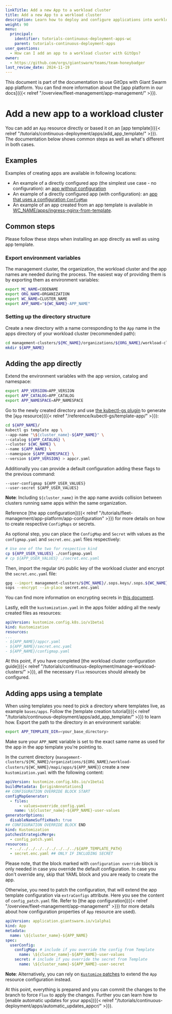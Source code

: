 ```yaml
---
linkTitle: Add a new App to a workload cluster
title: Add a new App to a workload cluster
description: Learn how to deploy and configure applications into workload clusters using GitOps.
weight: 90
menu:
  principal:
    identifier: tutorials-continuous-deployment-apps-wc
    parent: tutorials-continuous-deployment-apps
user_questions:
  - How can I add an app to a workload cluster with GitOps?
owner:
  - https://github.com/orgs/giantswarm/teams/team-honeybadger
last_review_date: 2024-11-19
---
```


This document is part of the documentation to use GitOps with Giant Swarm app platform. You can find more information about the [app platform in our docs]({{< relref "/overview/fleet-management/app-management/" >}}).

# Add a new app to a workload cluster

You can add an `App` resource directly or based it on an [app template]({{< relref "/tutorials/continuous-deployment/apps/add_app_template/" >}}). The documentation below shows common steps as well as what's different in both cases.

## Examples

Examples of creating apps are available in following locations:

- An example of a directly configured app (the simplest use case - no configuration): an [app without configuration](https://github.com/giantswarm/gitops-template/tree/main/management-clusters/MC_NAME/organizations/ORG_NAME/workload-clusters/WC_NAME_OUT_OF_BAND_NO_FLUX_APP/mapi/apps/hello-world)
- An example of a directly configured app (with configuration): an [app that uses a configuration `ConfigMap`](https://github.com/giantswarm/gitops-template/tree/main/management-clusters/MC_NAME/organizations/ORG_NAME/workload-clusters/WC_NAME_OUT_OF_BAND_NO_FLUX_APP/mapi/apps/ingress-nginx)
- An example of an app created from an app template is available in [WC_NAME/apps/ingress-nginx-from-template](https://github.com/giantswarm/gitops-template/tree/main/management-clusters/MC_NAME/organizations/ORG_NAME/workload-clusters/WC_NAME_OUT_OF_BAND_NO_FLUX_APP/mapi/apps/ingress-nginx-from-template).

## Common steps

Please follow these steps when installing an app directly as well as using app template.

### Export environment variables

The management cluster, the organization, the workload cluster and the app names are needed during the process. The easiest way of providing them is by exporting them as environment variables:

```sh
export MC_NAME=CODENAME
export ORG_NAME=ORGANIZATION
export WC_NAME=CLUSTER_NAME
export APP_NAME="${WC_NAME}-APP_NAME"
```

### Setting up the directory structure

Create a new directory with a name corresponding to the `App` name in the apps directory of your workload cluster (recommended path):

```sh
cd management-clusters/${MC_NAME}/organizations/${ORG_NAME}/workload-clusters/${WC_NAME}/mapi/apps
mkdir ${APP_NAME}
```

## Adding the app directly

Extend the environment variables with the app version, catalog and namespace:

```sh
export APP_VERSION=APP_VERSION
export APP_CATALOG=APP_CATALOG
export APP_NAMESPACE=APP_NAMESPACE
```

Go to the newly created directory and use [the kubectl-gs plugin](https://github.com/giantswarm/kubectl-gs) to generate the [`App` resource]({{< relref "/reference/kubectl-gs/template-app/" >}}):

```sh
cd ${APP_NAME}/
kubectl gs template app \
--app-name "\${cluster_name}-${APP_NAME}" \
--catalog ${APP_CATALOG} \
--cluster ${WC_NAME} \
--name ${APP_NAME} \
--namespace ${APP_NAMESPACE} \
--version ${APP_VERSION} > appcr.yaml
```

Additionally you can provide a default configuration adding these flags to the previous command:

```nohighlight
--user-configmap ${APP_USER_VALUES}
--user-secret ${APP_USER_VALUES}
```

__Note__: Including `${cluster_name}` in the app name avoids collision between clusters running same apps within the same organization.

Reference [the app configuration]({{< relref "/tutorials/fleet-management/app-platform/app-configuration" >}}) for more details on how to create respective `ConfigMaps` or secrets.

As optional step, you can place the `ConfigMap` and `Secret` with values as the `configmap.yaml` and `secret.enc.yaml` files respectively:

```sh
# Use one of the two for respective kind
cp ${APP_USER_VALUES} ./configmap.yaml
# cp ${APP_USER_VALUES} ./secret.enc.yaml
```

Then, import the regular `GPG` public key of the workload cluster and encrypt the `secret.enc.yaml` file:

```sh
gpg --import management-clusters/${MC_NAME}/.sops.keys/.sops.${WC_NAME}.asc
sops --encrypt --in-place secret.enc.yaml
```

You can find more information on encrypting secrets in [this document](https://github.com/giantswarm/gitops-template/blob/main/docs/add_mc.md#flux-gpg-master-key-pair).

Lastly, edit the `kustomization.yaml` in the apps folder adding all the newly created files as resources:

```yaml
apiVersion: kustomize.config.k8s.io/v1beta1
kind: Kustomization
resources:
...
- ${APP_NAME}/appcr.yaml
- ${APP_NAME}/secret.enc.yaml
- ${APP_NAME}/configmap.yaml
```

At this point, if you have completed [the workload cluster configuration guide]({{< relref "/tutorials/continuous-deployment/manage-workload-clusters/" >}}), all the necessary `Flux` resources should already be configured.

## Adding apps using a template

When using templates you need to pick a directory where templates live, as example `bases/apps`. Follow the [template creation tutorial]({{< relref "/tutorials/continuous-deployment/apps/add_app_template/" >}}) to learn how. Export the path to the directory in an environment variable:

```sh
export APP_TEMPLATE_DIR=<your_base_directory>
```

Make sure your `APP_NAME` variable is set to the exact same name as used for the app in the app template you're pointing to.

In the current directory (`management-clusters/${MC_NAME}/organizations/${ORG_NAME}/workload-clusters/${WC_NAME}/mapi/apps/${APP_NAME}`) create a new `kustomization.yaml` with the following content:

```yaml
apiVersion: kustomize.config.k8s.io/v1beta1
buildMetadata: [originAnnotations]
## CONFIGURATION OVERRIDE BLOCK START
configMapGenerator:
  - files:
      - values=override_config.yaml
    name: \${cluster_name}-${APP_NAME}-user-values
generatorOptions:
  disableNameSuffixHash: true
## CONFIGURATION OVERRIDE BLOCK END
kind: Kustomization
patchesStrategicMerge:
  - config_patch.yaml
resources:
  - ../../../../../../../../../${APP_TEMPLATE_PATH}
  - secret.enc.yaml ## ONLY IF INCLUDING SECRET
```

Please note, that the block marked with `configuration override` block is only needed in case you override the default configuration. In case you don't override any, skip that YAML block and you are ready to create the app.

Otherwise, you need to patch the configuration, that will extend the app template configuration via `extraConfigs` attribute. Here you see the content of `config_patch.yaml` file. Refer to [the app configuration]({{< relref "/overview/fleet-management/app-management" >}}) for more details about how configuration properties of `App` resource are used).

```yaml
apiVersion: application.giantswarm.io/v1alpha1
kind: App
metadata:
  name: \${cluster_name}-${APP_NAME}
spec:
  userConfig:
    configMap: # include if you override the config from Template
      name: \${cluster_name}-${APP_NAME}-user-values
    secret: # include if you override the secret from Template
      name: \${cluster_name}-${APP_NAME}-user-secret
```

__Note__: Alternatively, you can rely on [`Kustomize` patches](https://kubectl.docs.kubernetes.io/references/kustomize/kustomization/patches/) to extend the `App` resource configuration instead.

At this point, everything is prepared and you can commit the changes to the branch to force `Flux` to apply the changes. Further you can learn how to [enable automatic updates for your apps]({{< relref "/tutorials/continuous-deployment/apps/automatic_updates_appcr/" >}}).
